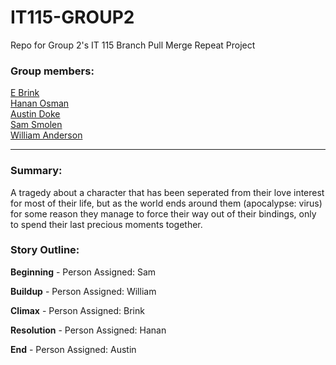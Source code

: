 # IT115-GROUP2
Repo for Group 2's IT 115 Branch Pull Merge Repeat Project

### Group members: 

[E Brink](https://github.com/brinkbrink)     
[Hanan Osman](https://github.com/heosman)      
[Austin Doke](https://github.com/ALDoke)    
[Sam Smolen](https://github.com/Sam-Smolen)    
[William Anderson](https://github.com/sstar691969)     

***

### Summary: 

A tragedy about a character that has been seperated from their love interest for most of their life, but as the world ends around them (apocalypse: virus) for some reason they manage to force their way out of their bindings, only to spend their last precious moments together. 

### Story Outline:

**Beginning** - Person Assigned: Sam  

**Buildup** - Person Assigned: William    

**Climax** - Person Assigned:  Brink  

**Resolution** - Person Assigned:  Hanan    

**End** - Person Assigned: Austin  

